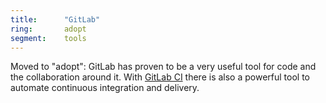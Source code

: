 ```yaml
---
title:      "GitLab"
ring:       adopt
segment:    tools
---
```


Moved to "adopt": GitLab has proven to be a very useful tool for code and the collaboration around it.
With [GitLab CI](/tools/gitlab-ci/) there is also a powerful tool to automate continuous integration and delivery.
